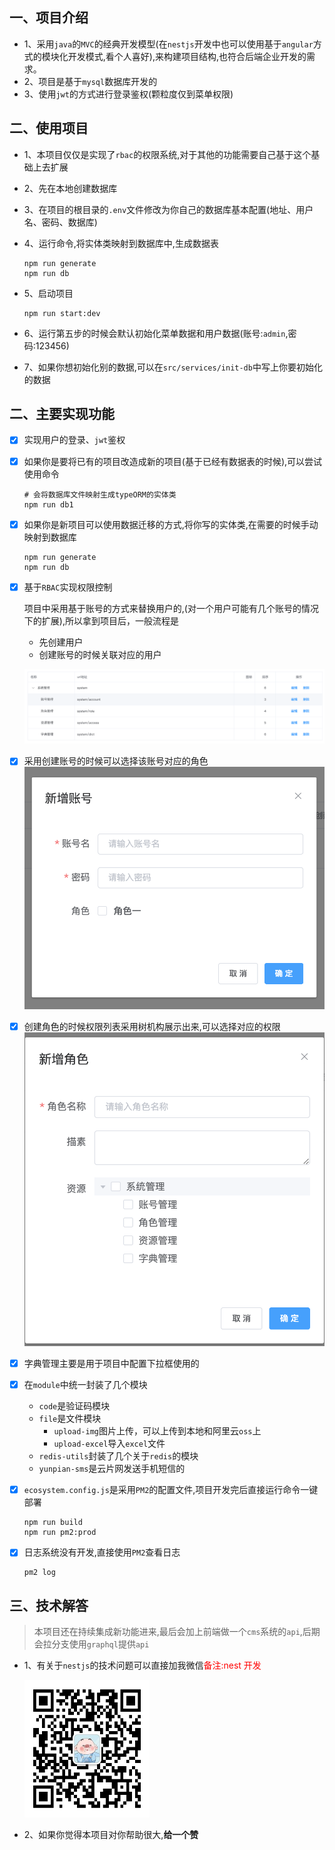 ## 一、项目介绍

* 1、采用`java`的`MVC`的经典开发模型(在`nestjs`开发中也可以使用基于`angular`方式的模块化开发模式,看个人喜好),来构建项目结构,也符合后端企业开发的需求。
* 2、项目是基于`mysql`数据库开发的
* 3、使用`jwt`的方式进行登录鉴权(颗粒度仅到菜单权限)

## 二、使用项目

* 1、本项目仅仅是实现了`rbac`的权限系统,对于其他的功能需要自己基于这个基础上去扩展
* 2、先在本地创建数据库
* 3、在项目的根目录的`.env`文件修改为你自己的数据库基本配置(地址、用户名、密码、数据库)
* 4、运行命令,将实体类映射到数据库中,生成数据表

  ```shell
  npm run generate
  npm run db
  ```
* 5、启动项目

  ```shell
  npm run start:dev
  ```

* 6、运行第五步的时候会默认初始化菜单数据和用户数据(账号:`admin`,密码:123456)
* 7、如果你想初始化别的数据,可以在`src/services/init-db`中写上你要初始化的数据

## 二、主要实现功能

- [x] 实现用户的登录、`jwt`鉴权

- [x] 如果你是要将已有的项目改造成新的项目(基于已经有数据表的时候),可以尝试使用命令
  ```shell
  # 会将数据库文件映射生成typeORM的实体类
  npm run db1
  ```

- [x] 如果你是新项目可以使用数据迁移的方式,将你写的实体类,在需要的时候手动映射到数据库

  ```shell
  npm run generate
  npm run db
  ```

- [x] 基于`RBAC`实现权限控制

  项目中采用基于账号的方式来替换用户的,(对一个用户可能有几个账号的情况下的扩展),所以拿到项目后，一般流程是
  * 先创建用户
  * 创建账号的时候关联对应的用户

  ![](./access.png)

- [x] 采用创建账号的时候可以选择该账号对应的角色
  ![](./account.png)

- [x] 创建角色的时候权限列表采用树机构展示出来,可以选择对应的权限
  ![](./role.png)

- [x] 字典管理主要是用于项目中配置下拉框使用的

- [x] 在`module`中统一封装了几个模块
  * `code`是验证码模块
  * `file`是文件模块
    * `upload-img`图片上传，可以上传到本地和阿里云`oss`上
    * `upload-excel`导入`excel`文件
  * `redis-utils`封装了几个关于`redis`的模块
  * `yunpian-sms`是云片网发送手机短信的

- [x] `ecosystem.config.js`是采用`PM2`的配置文件,项目开发完后直接运行命令一键部署

  ```shell
  npm run build
  npm run pm2:prod
  ```

- [x] 日志系统没有开发,直接使用`PM2`查看日志

  ```shell
  pm2 log
  ```

## 三、技术解答

> 本项目还在持续集成新功能进来,最后会加上前端做一个`cms`系统的`api`,后期会拉分支使用`graphql`提供`api`

- 1、有关于`nestjs`的技术问题可以直接加我微信<font color="#f00">备注:nest 开发</font>

  <img src="./wx.jpg" width="200" height="220" style="margin-left:0" />

- 2、如果你觉得本项目对你帮助很大,**给一个赞**
